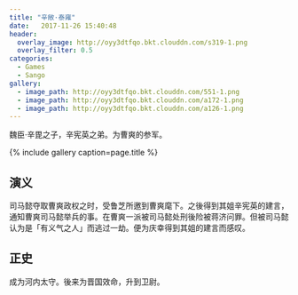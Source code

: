 ```yaml
---
title: "辛敞·泰雍"
date:   2017-11-26 15:40:48
header:
  overlay_image: http://oyy3dtfqo.bkt.clouddn.com/s319-1.png
  overlay_filter: 0.5
categories:
  - Games
  - Sango
gallery:
  - image_path: http://oyy3dtfqo.bkt.clouddn.com/551-1.png
  - image_path: http://oyy3dtfqo.bkt.clouddn.com/a172-1.png
  - image_path: http://oyy3dtfqo.bkt.clouddn.com/a126-1.png
---
```


魏臣·辛毘之子，辛宪英之弟。为曹爽的参军。

{% include gallery caption=page.title %}

## 演义

司马懿夺取曹爽政权之时，受鲁芝所邀到曹爽麾下。之後得到其姐辛宪英的建言，通知曹爽司马懿举兵的事。在曹爽一派被司马懿处刑後险被蒋济问罪。但被司马懿认为是「有义气之人」而逃过一劫。便为庆幸得到其姐的建言而感叹。

## 正史

成为河内太守。後来为晋国效命，升到卫尉。